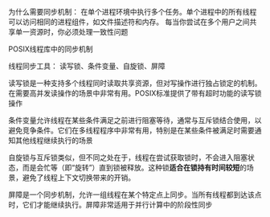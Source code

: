 
为什么需要同步机制：
在单个进程环境中执行多个任务。单个进程中的所有线程可以访问相同的进程组件，如文件描述符和内存。
每当你尝试在多个用户之间共享单一资源时，你必须处理一致性问题

POSIX线程库中的同步机制

线程同步工具：
读写锁、条件变量、自旋锁、屏障

读写锁是一种支持多个线程同时读取共享资源，但对写操作进行独占锁定的机制。在需要高并发读操作的场景中非常有用。POSIX标准提供了带有超时功能的读写锁操作

条件变量允许线程在某些条件满足之前进行阻塞等待，通常与互斥锁结合使用，以避免竞争条件。它们在多线程程序中非常有用，特别是在某些条件被满足时需要通知其他线程继续执行的场景

自旋锁与互斥锁类似，但不同之处在于，线程在尝试获取锁时，不会进入阻塞状态，而是会忙等（即“旋转”）直到锁被释放。这种锁**适合在锁持有时间较短**的场景，避免了线程上下文切换带来的开销。

屏障是一个同步机制，允许一组线程在某个特定点上同步。当所有线程都到达该点时，它们才能继续执行。屏障非常适用于并行计算中的阶段性同步